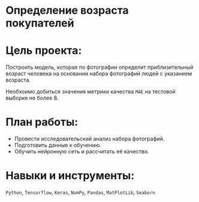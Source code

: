 # Определение возраста покупателей

# Цель проекта:

Построить модель, которая по фотографии определит приблизительный возраст человека на основании набора фотографий людей с указанием возраста.  

Необхоимо добиться значения метрики качества `MAE` на тестовой выборке не более 8.

# План работы:  


- Провести исследовательский анализ набора фотографий.
- Подготовить данные к обучению.
- Обучить нейронную сеть и рассчитать её качество.

# Навыки и инструменты:   
`Python`, `Tensorflow`, `Keras`, `NumPy`, `Pandas`, `MatPlotLib`, `Seaborn`
